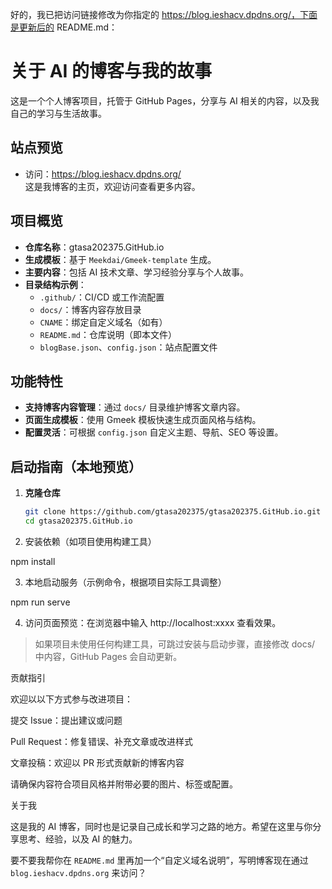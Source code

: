 好的，我已把访问链接修改为你指定的 https://blog.ieshacv.dpdns.org/，下面是更新后的 README.md：

# 关于 AI 的博客与我的故事

这是一个个人博客项目，托管于 GitHub Pages，分享与 AI 相关的内容，以及我自己的学习与生活故事。

## 站点预览  
- 访问：https://blog.ieshacv.dpdns.org/  
  这是我博客的主页，欢迎访问查看更多内容。

## 项目概览

- **仓库名称**：gtasa202375.GitHub.io  
- **生成模板**：基于 `Meekdai/Gmeek-template` 生成。  
- **主要内容**：包括 AI 技术文章、学习经验分享与个人故事。  
- **目录结构示例**：  
  - `.github/`：CI/CD 或工作流配置  
  - `docs/`：博客内容存放目录  
  - `CNAME`：绑定自定义域名（如有）  
  - `README.md`：仓库说明（即本文件）  
  - `blogBase.json`、`config.json`：站点配置文件

## 功能特性

- **支持博客内容管理**：通过 `docs/` 目录维护博客文章内容。  
- **页面生成模板**：使用 Gmeek 模板快速生成页面风格与结构。  
- **配置灵活**：可根据 `config.json` 自定义主题、导航、SEO 等设置。

## 启动指南（本地预览）

1. **克隆仓库**  
   ```bash
   git clone https://github.com/gtasa202375/gtasa202375.GitHub.io.git
   cd gtasa202375.GitHub.io

2. 安装依赖（如项目使用构建工具）

npm install


3. 本地启动服务（示例命令，根据项目实际工具调整）

npm run serve


4. 访问页面预览：在浏览器中输入 http://localhost:xxxx 查看效果。



> 如果项目未使用任何构建工具，可跳过安装与启动步骤，直接修改 docs/ 中内容，GitHub Pages 会自动更新。



贡献指引

欢迎以以下方式参与改进项目：

提交 Issue：提出建议或问题

Pull Request：修复错误、补充文章或改进样式

文章投稿：欢迎以 PR 形式贡献新的博客内容


请确保内容符合项目风格并附带必要的图片、标签或配置。

关于我

这是我的 AI 博客，同时也是记录自己成长和学习之路的地方。希望在这里与你分享思考、经验，以及 AI 的魅力。

要不要我帮你在 `README.md` 里再加一个“自定义域名说明”，写明博客现在通过 `blog.ieshacv.dpdns.org` 来访问？

